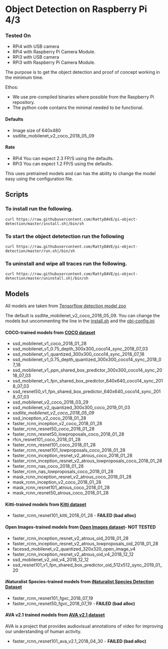 # Object Detection on Raspberry Pi 4/3

### Tested On

- RPi4 with USB camera
- RPi4 with Raspberry Pi Camera Module.
- RPi3 with USB camera
- RPi3 with Raspberry Pi Camera Module.

The purpose is to get the object detection and proof of concept working in the minimum time.

Ethos:
- We use pre-compiled binaries where possible from the Raspberry Pi repository.
- The python code contains the minimal needed to be functional. 

#### Defaults
- Image size of 640x480
- ssdlite_mobilenet_v2_coco_2018_05_09

#### Rate
- RPi4 You can expect 2.3 FP/S using the defaults.
- RPi3 You can expect 1.2 FP/S using the defaults.

This uses pretrained models and can has the ability to change the model easy using the configuration file.

## Scripts
### To install run the following.
```
curl https://raw.githubusercontent.com/RattyDAVE/pi-object-detection/master/install.sh|/bin/sh
```

### To start the object detetection run the following
```
curl https://raw.githubusercontent.com/RattyDAVE/pi-object-detection/master/run.sh|/bin/sh
```

### To uninstall and wipe all traces run the following.
```
curl https://raw.githubusercontent.com/RattyDAVE/pi-object-detection/master/uninstall.sh|/bin/sh
```



## Models

All models are taken from [Tensorflow detection model zoo](https://github.com/tensorflow/models/blob/master/research/object_detection/g3doc/detection_model_zoo.md)

The default is ssdlite_mobilenet_v2_coco_2018_05_09. You can change the models but uncommenting the line in the [install.sh](https://github.com/RattyDAVE/pi4b-object-detection/blob/master/install.sh) and the [obj-config.ini](https://github.com/RattyDAVE/pi4b-object-detection/blob/master/obj-config.ini)

#### COCO-trained models from [COCO dataset](http://mscoco.org)
- ssd_mobilenet_v1_coco_2018_01_28
- ssd_mobilenet_v1_0.75_depth_300x300_coco14_sync_2018_07_03
- ssd_mobilenet_v1_quantized_300x300_coco14_sync_2018_07_18
- ssd_mobilenet_v1_0.75_depth_quantized_300x300_coco14_sync_2018_07_18
- ssd_mobilenet_v1_ppn_shared_box_predictor_300x300_coco14_sync_2018_07_03
- ssd_mobilenet_v1_fpn_shared_box_predictor_640x640_coco14_sync_2018_07_03
- ssd_resnet50_v1_fpn_shared_box_predictor_640x640_coco14_sync_2018_07_03
- ssd_mobilenet_v2_coco_2018_03_29
- ssd_mobilenet_v2_quantized_300x300_coco_2019_01_03
- *ssdlite_mobilenet_v2_coco_2018_05_09*
- ssd_inception_v2_coco_2018_01_28
- faster_rcnn_inception_v2_coco_2018_01_28
- faster_rcnn_resnet50_coco_2018_01_28
- faster_rcnn_resnet50_lowproposals_coco_2018_01_28
- rfcn_resnet101_coco_2018_01_28
- faster_rcnn_resnet101_coco_2018_01_28
- faster_rcnn_resnet101_lowproposals_coco_2018_01_28
- faster_rcnn_inception_resnet_v2_atrous_coco_2018_01_28
- faster_rcnn_inception_resnet_v2_atrous_lowproposals_coco_2018_01_28
- faster_rcnn_nas_coco_2018_01_28
- faster_rcnn_nas_lowproposals_coco_2018_01_28
- mask_rcnn_inception_resnet_v2_atrous_coco_2018_01_28
- mask_rcnn_inception_v2_coco_2018_01_28
- mask_rcnn_resnet101_atrous_coco_2018_01_28
- mask_rcnn_resnet50_atrous_coco_2018_01_28

#### Kitti-trained models from [Kitti dataset](http://www.cvlibs.net/datasets/kitti/)
- faster_rcnn_resnet101_kitti_2018_01_28 - **FAILED (bad alloc)**

#### Open Images-trained models from [Open Images dataset](https://github.com/openimages/dataset)- NOT TESTED
- faster_rcnn_inception_resnet_v2_atrous_oid_2018_01_28
- faster_rcnn_inception_resnet_v2_atrous_lowproposals_oid_2018_01_28
- facessd_mobilenet_v2_quantized_320x320_open_image_v4
- faster_rcnn_inception_resnet_v2_atrous_oid_v4_2018_12_12
- ssd_mobilenet_v2_oid_v4_2018_12_12
- ssd_resnet101_v1_fpn_shared_box_predictor_oid_512x512_sync_2019_01_20

#### iNaturalist Species-trained models from [iNaturalist Species Detection Dataset](https://github.com/visipedia/inat_comp/blob/master/2017/README.md#bounding-boxes)
- faster_rcnn_resnet101_fgvc_2018_07_19
- faster_rcnn_resnet50_fgvc_2018_07_19 - **FAILED (bad alloc)**

#### AVA v2.1 trained models from [AVA v2.1 dataset](https://research.google.com/ava/)
AVA is a project that provides audiovisual annotations of video for improving our understanding of human activity.
- faster_rcnn_resnet101_ava_v2.1_2018_04_30 - **FAILED (bad alloc)**
